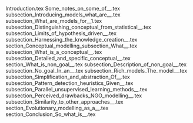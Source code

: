 Introduction.tex
Some_notes_on_some_of__.tex
subsection_Introducing_models_what_are__.tex
subsection_What_are_models_for__1.tex
subsection_Distinguishing_conceptual_from_statistical__.tex
subsection_Limits_of_hypothesis_driven__.tex
subsection_Harnessing_the_knowledge_creation__.tex
section_Conceptual_modelling_subsection_What__.tex
subsection_What_is_a_conceptual__.tex
subsection_Detailed_and_specific_conceptual__.tex
section_What_is_non_goal__.tex
subsection_Description_of_non_goal__.tex
subsection_No_goal_In_an__.tex
subsection_Rich_models_The_model__.tex
subsection_Simplification_and_abstraction_Of__.tex
subsection_Pattern_detection_heuristics_Given__.tex
subsection_Parallel_unsupervised_learning_methods__.tex
subsection_Perceived_drawbacks_NGO_modelling__.tex
subsection_Similarity_to_other_approaches__.tex
section_Evolutionary_modelling_as_a__.tex
section_Conclusion_So_what_is__.tex
